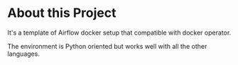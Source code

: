 # About this Project

It's a template of Airflow docker setup that compatible with docker operator.

The environment is Python oriented but works well with all the other languages.